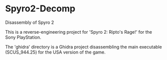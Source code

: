 # Spyro2-Decomp
Disassembly of Spyro 2


This is a reverse-engineering project for 'Spyro 2: Ripto's Rage!' for the Sony PlayStation.

The 'ghidra' directory is a Ghidra project disassembling the main executable (SCUS_944.25) for the USA version of the game.